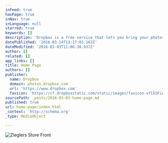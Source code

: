 ```yaml
---
inFeed: true
hasPage: true
inNav: true
inLanguage: null
starred: true
keywords: []
description: 'Dropbox is a free service that lets you bring your photos, docs, and videos anywhere and share them easily. Never email yourself a file again!'
datePublished: '2016-03-14T13:17:03.163Z'
dateModified: '2016-03-03T11:06:38.937Z'
author: []
related: []
app_links: []
title: Home Page
authors: []
publisher:
  name: Dropbox
  domain: photos.dropbox.com
  url: 'https://www.dropbox.com'
  favicon: 'https://cf.dropboxstatic.com/static/images/favicon-vflk5FiAC.ico'
sourcePath: _posts/2016-03-03-home-page.md
published: true
url: home-page/index.html
_context: 'http://schema.org'
_type: MediaObject

---
```

![Zieglers Store Front](https://the-grid-user-content.s3-us-west-2.amazonaws.com/dff09a7c-98ee-45de-b5d9-459a6ada1ab9.jpg)